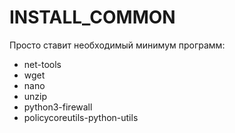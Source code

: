 # INSTALL_COMMON

Просто ставит необходимый минимум программ:
- net-tools
- wget
- nano
- unzip
- python3-firewall
- policycoreutils-python-utils
